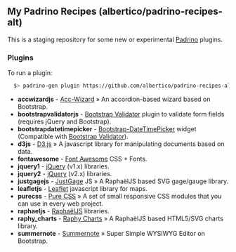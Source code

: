 ## My Padrino Recipes (albertico/padrino-recipes-alt)

This is a staging repository for some new or experimental [Padrino](http://www.padrinorb.com) plugins.

### Plugins

To run a plugin:

```bash
  $> padrino-gen plugin https://github.com/albertico/padrino-recipes-alt/raw/master/plugins/<plugin-file>
```

- **accwizardjs**          - [Acc-Wizard](http://sathomas.me/acc-wizard/) » An accordion-based wizard based on Bootstrap.
- **bootstrapvalidatorjs** - [Bootstrap Validator](http://bootstrapvalidator.com/) plugin to validate form fields (requires jQuery and Bootstrap).
- **bootstrapdatetimepicker** - [Bootstrap-DateTimePicker](http://eonasdan.github.io/bootstrap-datetimepicker/) widget (Compatible with [Bootstrap Validator](http://bootstrapvalidator.com/api/#datepicker-example)).
- **d3js**                 - [D3.js](http://d3js.org/) » A javascript library for manipulating documents based on data.
- **fontawesome**          - [Font Awesome](http://fontawesome.io/) CSS + Fonts.
- **jquery1**              - [jQuery](http://jquery.com/) (v1.x) libraries.
- **jquery2**              - [jQuery](http://jquery.com/) (v2.x) libraries.
- **justgagejs**           - [JustGage](http://justgage.com/) JS » A RaphaëlJS based SVG gage/gauge library.
- **leafletjs**            - [Leaflet](http://leafletjs.com/) javascript library for maps.
- **purecss**              - [Pure CSS](http://purecss.io/) » A set of small responsive CSS modules that you can use in every web project.
- **raphaeljs**            - [RaphaëlJS](http://raphaeljs.com/) libraries.
- **raphy_charts**         - [Raphy Charts](http://softwarebyjosh.com/raphy-charts/) » A RaphaëlJS based HTML5/SVG charts library.
- **summernote**           - [Summernote](http://hackerwins.github.io/summernote/) » Super Simple WYSIWYG Editor on Bootstrap.
